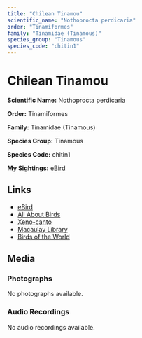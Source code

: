 ```yaml
---
title: "Chilean Tinamou"
scientific_name: "Nothoprocta perdicaria"
order: "Tinamiformes"
family: "Tinamidae (Tinamous)"
species_group: "Tinamous"
species_code: "chitin1"
---
```


# Chilean Tinamou

**Scientific Name:** Nothoprocta perdicaria

**Order:** Tinamiformes

**Family:** Tinamidae (Tinamous)

**Species Group:** Tinamous

**Species Code:** chitin1

**My Sightings:** [eBird](https://ebird.org/lifelist?r=world&time=life&spp=chitin1)

## Links
* [eBird](https://ebird.org/species/chitin1) 
* [All About Birds](https://www.allaboutbirds.org/guide/chitin1) 
* [Xeno-canto](https://www.xeno-canto.org/species/nothoprocta-perdicaria) 
* [Macaulay Library](https://search.macaulaylibrary.org/catalog?taxonCode=chitin1&sort=rating_rank_desc)
* [Birds of the World](https://birdsoftheworld.org/bow/species/chitin1)

## Media
### Photographs
No photographs available.

### Audio Recordings
No audio recordings available.
